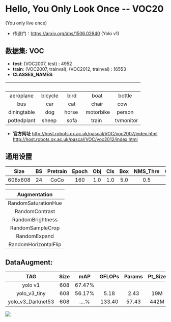 # Hello, You Only Look Once -- VOC20
(You only live once)

- 传送门：https://arxiv.org/abs/1506.02640 (Yolo v1)

## 数据集: VOC 
- **test**: (VOC2007, test) : 4952
- **train**: (VOC2007, trainval), (VOC2012, trainval) : 16553
- **CLASSES_NAMES**: 

|             |          |         |           |           |
| :---------: | :------: | :-----: | :-------: | :-------: |
|  aeroplane  | bicycle  |  bird   |   boat    | bottle    |
|     bus     |   car    |  cat    |  chair    | cow       |
| diningtable |   dog    | horse   | motorbike | person    |
| pottedplant |  sheep   |  sofa   |  train    | tvmonitor |

- **官方网址** 
    http://host.robots.ox.ac.uk/pascal/VOC/voc2007/index.html
    http://host.robots.ox.ac.uk/pascal/VOC/voc2012/index.html


## 通用设置
| Size  |  BS | Pretrain| Epoch| Obj | Cls | Box | NMS_Thre | Conf_Thre| APT
| :---: |:---:|  :---:  | :---:|   :---: |:---:  | :---:      | :---:    | :---:    | :---:    |
|608x608|  24 |   CoCo  |  160 |   1.0 | 1.0  | 5.0        | 0.5      |  0.3     | SGD|

| Augmentation|
|   :---:     |
|RandomSaturationHue|
|RandomContrast|
|RandomBrightness|
|RandomSampleCrop|
|RandomExpand|
|RandomHorizontalFlip|


## DataAugment:
| TAG  |  Size|    mAP    |    GFLOPs     |Params |Pt_Size| FPS |
| :---: |   :---:   | :---:   |  :---:  |:---:  |:---:  |:---:  |
|yolo v1|   608   |67.47%  |         | |||
|yolo_v3_tiny|   608   |56.17%  |   5.18      | 2.43| 19M|75.44(1050Ti)|
|yolo_v3_Darknet53|   608   |....%  |  133.40      | 57.43| 442M|10.26(1050Ti)|

<img src="1.jpg">
